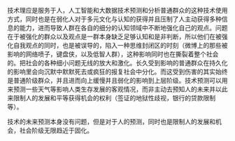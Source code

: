 技术理应是服务于人，人工智能和大数据技术预测和分析普通群众的这种技术使用方式，同时也是在弱化人对于多元文化与认知的获得并且压制了人主动获得多种信息的能力，进而导致人群在各自的细分的认知领域中不断地强化自己的观点。问题在于被强化的群众以及观点是一群本身缺乏足够认知和是非判断，所以他们在被强化自我观点的同时，也是被误导的，陷入一种思维封闭区的时刻（微博上的那些被影响的网络喷子，键盘侠，以及低智人群），这种影响同时也在撕裂着整个社会的。把社会的各种细小问题无线的放大和激化。长久受到影响的普通群众在持久化的影响里会向沉默中默默死去或疯狂的报复社会中分化。而这受到伤害的其实始终是普通阶级群众，并且进而向上缓慢并且弱化的影响到上层阶级。技术预测可以用来预测一些天气等影响人类生存发展的客观情况，而非主动去预知人的未来并以此来限制人的发展和平等获得机会的权利（签证的地狱性歧视，银行的贷款限制等）。



技术的未来预测本身没有问题，但是对于人的预测，同时也是限制人的发展和机会，社会阶级无限趋近于固化。

